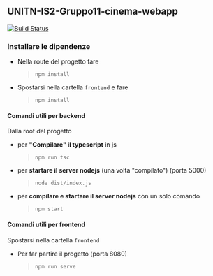 ## UNITN-IS2-Gruppo11-cinema-webapp

[![Build Status](https://travis-ci.com/Pater999/UNITN-IS2-Gruppo11-cinema-webapp.svg?token=gy2Xbz67HoPW4qxz6TDX&branch=master)](https://travis-ci.com/Pater999/UNITN-IS2-Gruppo11-cinema-webapp)

### Installare le dipendenze

* Nella route del progetto fare
    > `npm install`

* Spostarsi nella cartella `frontend` e fare
    > `npm install`

#### Comandi utili per backend

Dalla root del progetto


* per **"Compilare" il typescript** in js
    > `npm run tsc`

* per **startare il server nodejs** (una volta "compilato") (porta 5000)
    > `node dist/index.js`

* per **compilare e startare il server nodejs** con un solo comando
    > `npm start`

#### Comandi utili per frontend

Spostarsi nella cartella `frontend`

* Per far partire il progetto (porta 8080)
    > `npm run serve`
